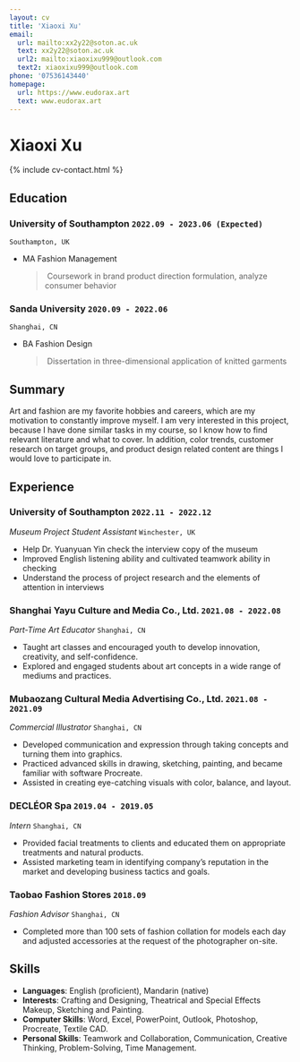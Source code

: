 ```yaml
---
layout: cv
title: 'Xiaoxi Xu'
email:
  url: mailto:xx2y22@soton.ac.uk
  text: xx2y22@soton.ac.uk
  url2: mailto:xiaoxixu999@outlook.com
  text2: xiaoxixu999@outlook.com
phone: '07536143440'
homepage:
  url: https://www.eudorax.art
  text: www.eudorax.art
---
```


# Xiaoxi **Xu**

<!--
include contact information from the front matter
Supported arguments:
    - homepage: url, text
    - phone
    - email
-->

{% include cv-contact.html %}

## Education

### **University of Southampton** `2022.09 - 2023.06 (Expected)`

```
Southampton, UK
```

  - MA Fashion Management
    >&nbsp;Coursework in brand product direction formulation, analyze consumer behavior

### **Sanda University** `2020.09 - 2022.06`

```
Shanghai, CN
```

  - BA Fashion Design
    >&nbsp;Dissertation in three-dimensional application of knitted garments

## Summary

Art and fashion are my favorite hobbies and careers, which are my motivation to constantly improve myself. I am very interested in this project, because I have done similar tasks in my course, so I know how to find relevant literature and what to cover. In addition, color trends, customer research on target groups, and product design related content are things I would love to participate in.

## Experience
### **University of Southampton** `2022.11 - 2022.12`

_Museum Project Student Assistant_ `Winchester, UK` <br>

  - Help Dr. Yuanyuan Yin check the interview copy of the museum
  - Improved English listening ability and cultivated teamwork ability in checking
  - Understand the process of project research and the elements of attention in interviews

### **Shanghai Yayu Culture and Media Co., Ltd.** `2021.08 - 2022.08`

_Part-Time Art Educator_ `Shanghai, CN` <br>

  - Taught art classes and encouraged youth to develop innovation, creativity, and self-confidence.
  - Explored and engaged students about art concepts in a wide range of mediums and practices.

### **Mubaozang Cultural Media Advertising Co., Ltd.** `2021.08 - 2021.09`

_Commercial Illustrator_ `Shanghai, CN` <br>

  - Developed communication and expression through taking concepts and turning them into graphics.
  - Practiced advanced skills in drawing, sketching, painting, and became familiar with software Procreate.
  - Assisted in creating eye-catching visuals with color, balance, and layout.

### **DECLÉOR Spa** `2019.04 - 2019.05`

_Intern_ `Shanghai, CN` <br>

  - Provided facial treatments to clients and educated them on appropriate treatments and natural products.
  - Assisted marketing team in identifying company’s reputation in the market and developing business tactics and goals.

### **Taobao Fashion Stores** `2018.09`

_Fashion Advisor_ `Shanghai, CN` <br>

  - Completed more than 100 sets of fashion collation for models each day and adjusted accessories at the request of the photographer on-site.

## Skills

  - **Languages**: English (proficient), Mandarin (native)
  - **Interests**: Crafting and Designing, Theatrical and Special Effects Makeup, Sketching and Painting.
  - **Computer Skills**: Word, Excel, PowerPoint, Outlook, Photoshop, Procreate, Textile CAD.
  - **Personal Skills**: Teamwork and Collaboration, Communication, Creative Thinking, Problem-Solving, Time Management.

<!-- ### Footer

Last updated: Dec 2022 -->

